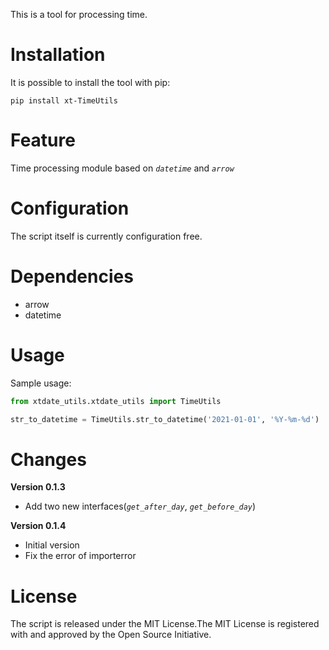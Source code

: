 
This is a tool for processing time.



# Installation

It is possible to install the tool with pip:

```
pip install xt-TimeUtils
```



# Feature

Time processing module based on *`datetime`* and *`arrow`*



# Configuration

The script itself is currently configuration free.



# Dependencies

- arrow
- datetime



# Usage

Sample usage:

```python
from xtdate_utils.xtdate_utils import TimeUtils

str_to_datetime = TimeUtils.str_to_datetime('2021-01-01', '%Y-%m-%d')
```



# Changes

**Version 0.1.3**

- Add two new interfaces(*`get_after_day`*, *`get_before_day`*)

**Version 0.1.4**

- Initial version
- Fix the error of importerror



# License

The script is released under the MIT License.The MIT License is registered with and approved by the Open Source Initiative.
